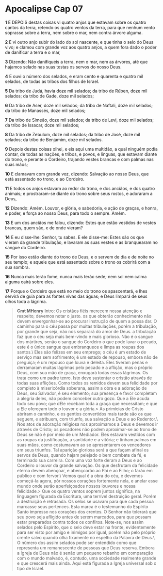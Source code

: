 # Apocalipse Cap 07

**1** 	E DEPOIS destas coisas vi quatro anjos que estavam sobre os quatro cantos da terra, retendo os quatro ventos da terra, para que nenhum vento soprasse sobre a terra, nem sobre o mar, nem contra árvore alguma.

**2** 	E vi outro anjo subir do lado do sol nascente, e que tinha o selo do Deus vivo; e clamou com grande voz aos quatro anjos, a quem fora dado o poder de danificar a terra e o mar,

**3** 	Dizendo: Não danifiqueis a terra, nem o mar, nem as árvores, até que hajamos selado nas suas testas os servos do nosso Deus.

**4** 	E ouvi o número dos selados, e eram cento e quarenta e quatro mil selados, de todas as tribos dos filhos de Israel.

**5** 	Da tribo de Judá, havia doze mil selados; da tribo de Rúben, doze mil selados; da tribo de Gade, doze mil selados;

**6** 	Da tribo de Aser, doze mil selados; da tribo de Naftali, doze mil selados; da tribo de Manassés, doze mil selados;

**7** 	Da tribo de Simeão, doze mil selados; da tribo de Levi, doze mil selados; da tribo de Issacar, doze mil selados;

**8** 	Da tribo de Zebulom, doze mil selados; da tribo de José, doze mil selados; da tribo de Benjamim, doze mil selados.

**9** 	Depois destas coisas olhei, e eis aqui uma multidão, a qual ninguém podia contar, de todas as nações, e tribos, e povos, e línguas, que estavam diante do trono, e perante o Cordeiro, trajando vestes brancas e com palmas nas suas mãos;

**10** 	E clamavam com grande voz, dizendo: Salvação ao nosso Deus, que está assentado no trono, e ao Cordeiro.

**11** 	E todos os anjos estavam ao redor do trono, e dos anciãos, e dos quatro animais; e prostraram-se diante do trono sobre seus rostos, e adoraram a Deus,

**12** 	Dizendo: Amém. Louvor, e glória, e sabedoria, e ação de graças, e honra, e poder, e força ao nosso Deus, para todo o sempre. Amém.

**13** 	E um dos anciãos me falou, dizendo: Estes que estão vestidos de vestes brancas, quem são, e de onde vieram?

**14** 	E eu disse-lhe: Senhor, tu sabes. E ele disse-me: Estes são os que vieram da grande tribulação, e lavaram as suas vestes e as branquearam no sangue do Cordeiro.

**15** 	Por isso estão diante do trono de Deus, e o servem de dia e de noite no seu templo; e aquele que está assentado sobre o trono os cobrirá com a sua sombra.

**16** 	Nunca mais terão fome, nunca mais terão sede; nem sol nem calma alguma cairá sobre eles.

**17** 	Porque o Cordeiro que está no meio do trono os apascentará, e lhes servirá de guia para as fontes vivas das águas; e Deus limpará de seus olhos toda a lágrima.


> **Cmt MHenry** Intro: Os cristãos fiéis merecem nossa atenção e respeito; devemos notar o justo. os que obterão conhecimento não devem envergonhar-se ao procurar instrução de quem a possa dar. O caminho para o céu passa por muitas tribulações, porém a tribulação, por grande que seja, não nos separará do amor de Deus. a tribulação faz que o céu seja mais bem-vindo e mais glorioso. Não é o sangue dos mártires, senão o sangue do Cordeiro o que pode lavar o pecado, este é o único sangue que embranquece e limpa as roupas dos santos.\ Eles são felizes em seu emprego; o céu é um estado de serviço mas sem sofrimento; é um estado de repouso, embora não de preguiça; é um repouso que louva e deleita. Eles tiveram penas e derramaram muitas lágrimas pelo pecado e a aflição, mas o próprio Deus, com sua mão de graça, enxugará todas essas lágrimas. Os trata como um padre tenro. Isto deve sustentar o cristão através de todas suas aflições. Como todos os remidos devem sua felicidade por completo à misericórdia soberana, assim a obra e a adoração de Deus, seu Salvador, é seu elemento; sua presença e favor completam a alegria deles, não podem conceber outro gozo. Que a Ele acuda todo seu povo; que dEle recebam toda a graça que necessitam; e que a Ele ofereçam todo o louvor e a glória.> As primícias de Cristo abriram o caminho, e os gentios convertidos mais tarde são os que seguem, e atribuem, com triunfo, sua salvação a Deus e ao Redentor.\ Nos atos de adoração religiosa nos aproximamos a Deus e devemos ir através de Cristo; os pecadores não podem aproximar-se ao trono de Deus se não é por meio de um Mediador. Eles estavam vestidos com as roupas da justificação, a santidade e a vitória; e tinham palmas em suas mãos, como costumavam ao se apresentarem os vencedores em seus triunfos. Tal aparição gloriosa será a que façam afinal os servos de Deus, quando hajam pelejado o bem combate da fé, e terminado sua carreira. Com uma voz forte deram a Deus e ao Cordeiro o louvor da grande salvação. Os que desfrutam da felicidade eterna devem abençoar, e abençoarão ao Pai e ao Filho; o farão em público e com fervor.\ Vemos qual é a obra do céu, e devemos começá-la agora, pôr nossos corações fortemente nela, e anelar esse mundo onde serão aperfeiçoados nossos louvores e nossa felicidade.> Que os quatro ventos soprem juntos significa, na linguagem figurada da Escritura, uma terrível destruição geral. Porém a destruição é retrasada. Os selos se usavam para que cada pessoa marcasse seus pertences. Esta marca é o testemunho do Espírito Santo impresso nos corações dos crentes. O Senhor não tolerará que seu povo seja afligido antes de serem marcados, para que possam estar preparados contra todos os conflitos. Note-se, nos assim selados pelo Espírito, que o selo deve estar na fronte, evidentemente para ser visto por amigo e inimigos por igual, porém não pelo próprio crente salvo quando olha fixamente no espelho da Palavra de Deus.\ O número dos assim selados pode ser entendido como que representa um remanescente de pessoas que Deus reserva. Embora a Igreja de Deus não é senão um pequeno rebanho em comparação com o mundo malvado, é, contudo, uma sociedade realmente grande e que crescerá mais ainda. Aqui está figurada a Igreja universal sob o tipo de Israel.